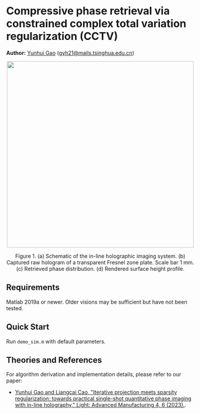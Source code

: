 # Compressive phase retrieval via constrained complex total variation regularization (CCTV)
**Author:** [Yunhui Gao](https://github.com/Yunhui-Gao) (gyh21@mails.tsinghua.edu.cn)

<p align="center">
<img src="docs/diagram.png" width="500">
</p>

<p align="center">Figure 1. (a) Schematic of the in-line holographic imaging system. (b) Captured raw hologram of a transparent Fresnel zone plate. Scale bar 1 mm. (c) Retrieved phase distribution. (d) Rendered surface height profile.</p>

## Requirements
Matlab 2019a or newer. Older visions may be sufficient but have not been tested.

## Quick Start
Run `demo_sim.m` with default parameters.

## Theories and References
For algorithm derivation and implementation details, please refer to our paper:

- [Yunhui Gao and Liangcai Cao, "Iterative projection meets sparsity regularization: towards practical single-shot quantitative phase imaging with in-line holography," Light: Advanced Manufacturing 4, 6 (2023).](https://www.light-am.com/article/doi/10.37188/lam.2023.006).